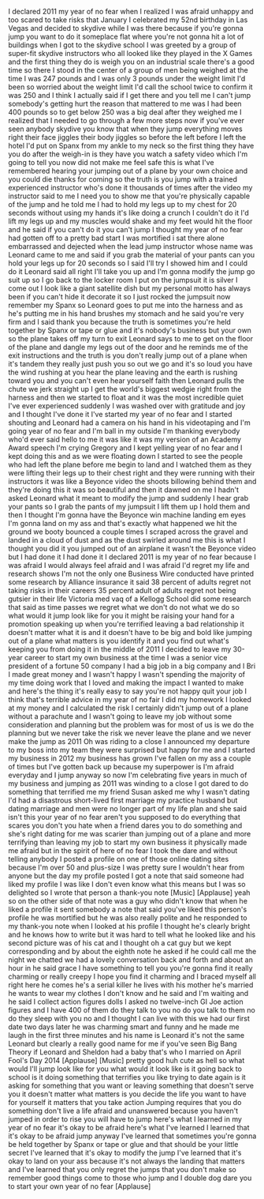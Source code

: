 
I declared 2011 my year of no fear when
I realized I was afraid unhappy and too
scared to take risks that January I
celebrated my 52nd birthday in Las Vegas
and decided to skydive while I was there
because if you&#39;re gonna jump you want to
do it someplace flat where you&#39;re not
gonna hit a lot of buildings when I got
to the skydive school I was greeted by a
group of super-fit skydive instructors
who all looked like they played in the X
Games and the first thing they do is
weigh you on an industrial scale there&#39;s
a good time so there I stood in the
center of a group of men being weighed
at the time I was 247 pounds and I was
only 3 pounds under the weight limit I&#39;d
been so worried about the weight limit
I&#39;d call the school twice to confirm it
was 250 and I think I actually said if I
get there and you tell me I can&#39;t jump
somebody&#39;s getting hurt the reason that
mattered to me was I had been 400 pounds
so to get below 250 was a big deal after
they weighed me I realized that I needed
to go through a few more steps now if
you&#39;ve ever seen anybody skydive you
know that when they jump everything
moves right their face jiggles their
body jiggles so before the left before I
left the hotel I&#39;d put on Spanx from my
ankle to my neck
so the first thing they have you do
after the weigh-in is they have you
watch a safety video which I&#39;m going to
tell you now did not make me feel safe
this is what I&#39;ve remembered hearing
your jumping out of a plane by your own
choice and you could die thanks for
coming so the truth is you jump with a
trained experienced instructor who&#39;s
done it thousands of times after the
video my instructor said to me I need
you to show me that you&#39;re physically
capable of the jump and he told me I had
to hold my legs up to my chest for 20
seconds without using my hands it&#39;s like
doing a crunch I couldn&#39;t do it I&#39;d lift
my legs up and my muscles would shake
and my feet would hit the floor and he
said if you can&#39;t do it you can&#39;t jump I
thought my year of no fear had gotten
off to a pretty bad start I was
mortified i sat there alone embarrassed
and dejected when the lead jump
instructor whose name was Leonard came
to me and said if you grab the material
of your pants can you hold your legs up
for 20 seconds so I said I&#39;ll try I
showed him and I could do it Leonard
said all right I&#39;ll take you up and I&#39;m
gonna modify the jump go suit up so I go
back to the locker room I put on the
jumpsuit it is silver I come out I look
like a giant satellite dish
but my personal motto has always been if
you can&#39;t hide it decorate it
so I just rocked the jumpsuit now
remember my Spanx so Leonard goes to put
me into the harness and as he&#39;s putting
me in his hand brushes my stomach and he
said you&#39;re very firm and I said thank
you because the truth is sometimes
you&#39;re held together by Spanx or tape or
glue and it&#39;s nobody&#39;s business but your
own so the plane takes off my turn to
exit Leonard says to me to get on the
floor of the plane and dangle my legs
out of the door and he reminds me of the
exit instructions and the truth is you
don&#39;t really jump out of a plane when
it&#39;s tandem they really just push you so
out we go and it&#39;s so loud you have the
wind rushing at you hear the plane
leaving and the earth is rushing toward
you and you can&#39;t even hear yourself
faith
then Leonard pulls the chute we jerk
straight up I get the world&#39;s biggest
wedgie right from the harness and then
we started to float and it was the most
incredible quiet I&#39;ve ever experienced
suddenly I was washed over with
gratitude and joy and I thought I&#39;ve
done it I&#39;ve started my year of no fear
and I started shouting and Leonard had a
camera on his hand in his videotaping
and I&#39;m going year of no fear and I&#39;m
ball in my outside I&#39;m thanking
everybody who&#39;d ever said hello to me it
was like it was my version of an Academy
Award speech I&#39;m crying Gregory and I
kept yelling year of no fear and I kept
doing this and as we were floating down
I started to see the people who had left
the plane before me begin to land and I
watched them as they were lifting their
legs up to their chest right and they
were running with their instructors it
was like a Beyonce video the shoots
billowing behind them and they&#39;re doing
this
it was so beautiful and then it dawned
on me I hadn&#39;t asked Leonard what it
meant to modify the jump and suddenly I
hear grab your pants so I grab the pants
of my jumpsuit I lift them up I hold
them and then I thought I&#39;m gonna have
the Beyonce win machine landing em eyes
I&#39;m gonna land on my ass and that&#39;s
exactly what happened we hit the ground
we booty bounced a couple times I
scraped across the gravel and landed in
a cloud of dust and as the dust swirled
around me this is what I thought you did
it you jumped out of an airplane
it wasn&#39;t the Beyonce video but I had
done it I had done it I declared 2011 is
my year of no fear because I was afraid
I would always feel afraid and I was
afraid I&#39;d regret my life and research
shows I&#39;m not the only one
Business Wire conducted have printed
some research by Alliance insurance it
said 38 percent of adults regret not
taking risks in their careers 35 percent
adult of adults regret not being gutsier
in their life
Victoria med vaq of a Kellogg School did
some research that said as time passes
we regret what we don&#39;t do not what we
do
so what would it jump look like for you
it might be raising your hand for a
promotion speaking up when you&#39;re
terrified leaving a bad relationship it
doesn&#39;t matter what it is and it doesn&#39;t
have to be big and bold like jumping out
of a plane what matters is you identify
it and you find out what&#39;s keeping you
from doing it in the middle of 2011 I
decided to leave my 30-year career to
start my own business at the time I was
a senior vice president of a fortune 50
company I had a big job in a big company
and I Bri I made great money and I
wasn&#39;t happy I wasn&#39;t spending the
majority of my time doing work that I
loved and making the impact I wanted to
make and here&#39;s the thing it&#39;s really
easy to say you&#39;re not happy quit your
job I think that&#39;s terrible advice
in my year of no fair I did my homework
I looked at my money and I calculated
the risk I certainly didn&#39;t jump out of
a plane without a parachute and I wasn&#39;t
going to leave my job without some
consideration and planning but the
problem was for most of us is we do the
planning but we never take the risk we
never leave the plane and we never make
the jump as 2011 Oh was riding to a
close I announced my departure to my
boss into my team they were surprised
but happy for me and I started my
business in 2012 my business has grown
I&#39;ve fallen on my ass a couple of times
but I&#39;ve gotten back up because my
superpower is I&#39;m afraid everyday and I
jump anyway so now I&#39;m celebrating five
years in much of my business and jumping
as 2011 was winding to a close
I got dared to do something that
terrified me my friend Susan asked me
why I wasn&#39;t dating I&#39;d had a disastrous
short-lived first marriage my practice
husband but dating marriage and men were
no longer part of my life plan and she
said isn&#39;t this your year of no fear
aren&#39;t you supposed to do everything
that scares you don&#39;t you hate when a
friend dares you to do something and
she&#39;s right
dating for me was scarier than jumping
out of a plane and more terrifying than
leaving my job to start my own business
it physically made me afraid but in the
spirit of here of no fear I took the
dare and without telling anybody I
posted a profile on one of those online
dating sites because I&#39;m over 50 and
plus-size I was pretty sure I wouldn&#39;t
hear from anyone but the day my profile
posted I got a note that said someone
had liked my profile I was like I don&#39;t
even know what this means
but I was so delighted so I wrote that
person a thank-you note
[Music]
[Applause]
yeah so on the other side of that note
was a guy who didn&#39;t know that when he
liked a profile it sent somebody a note
that said you&#39;ve liked this person&#39;s
profile he was mortified but he was also
really polite and he responded to my
thank-you note when I looked at his
profile I thought he&#39;s clearly bright
and he knows how to write but it was
hard to tell what he looked like
and his second picture was of his cat
and I thought oh a cat guy but we kept
corresponding and by about the eighth
note he asked if he could call me the
night we chatted we had a lovely
conversation back and forth and about an
hour in he said grace I have something
to tell you you&#39;re gonna find it really
charming or really creepy I hope you
find it charming and I braced myself all
right here he comes he&#39;s a serial killer
he lives with his mother he&#39;s married he
wants to wear my clothes I don&#39;t know
and he said and I&#39;m waiting and he said
I collect action figures
dolls I asked no twelve-inch GI Joe
action figures and I have 400 of them do
they talk to you no do you talk to them
no do they sleep with you
no and I thought I can live with this we
had our first date two days later he was
charming smart and funny and he made me
laugh in the first three minutes and his
name is Leonard it&#39;s not the same
Leonard but clearly a really good name
for me
if you&#39;ve seen Big Bang Theory if
Leonard and Sheldon had a baby that&#39;s
who I married on April Fool&#39;s Day 2014
[Applause]
[Music]
pretty good huh
cute as hell so what would I&#39;ll jump
look like for you what would it look
like is it going back to school is it
doing something that terrifies you like
trying to date again is it asking for
something that you want or leaving
something that doesn&#39;t serve you it
doesn&#39;t matter what matters is you
decide the life you want to have for
yourself it matters that you take action
Jumping requires that you do something
don&#39;t live a life afraid and unanswered
because you haven&#39;t jumped in order to
rise you will have to jump here&#39;s what I
learned in my year of no fear it&#39;s okay
to be afraid
here&#39;s what I&#39;ve learned I learned that
it&#39;s okay to be afraid
jump anyway I&#39;ve learned that sometimes
you&#39;re gonna be held together by Spanx
or tape or glue and that should be your
little secret I&#39;ve learned that it&#39;s
okay to modify the jump I&#39;ve learned
that it&#39;s okay to land on your ass
because it&#39;s not always the landing that
matters and I&#39;ve learned that you only
regret the jumps that you don&#39;t make so
remember good things come to those who
jump and I double dog dare you to start
your own year of no fear
[Applause]
